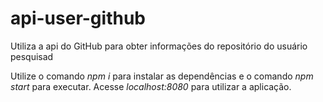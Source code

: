 # api-user-github
Utiliza a api do GitHub para obter informações do repositório do usuário pesquisad

Utilize o comando *npm i* para instalar as dependências e o comando *npm start* para executar. 
Acesse *localhost:8080* para utilizar a aplicação. 
